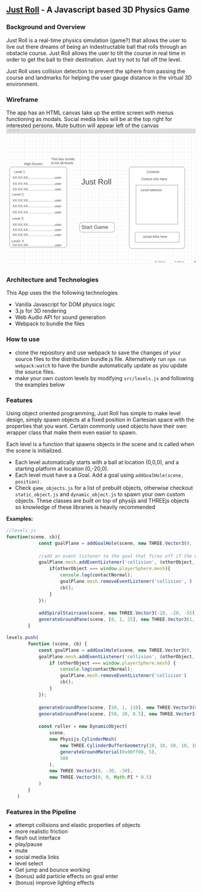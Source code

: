 ## [Just Roll](http:/hashamim.github.io/justroll "Live Site") - A Javascript based 3D Physics Game
### Background and Overview
Just Roll is a real-time physics simulation (game?) that allows the user to live out there dreams of being an indestructable ball
that rolls through an obstacle course. Just Roll allows the user to tilt the course in real time in order to get the ball
to their destination. Just try not to fall off the level.

Just Roll uses collision detection to prevent the sphere from passing the course and landmarks for helping the user gauge
distance in the virtual 3D environment.

### Wireframe
The app has an HTML canvas take up the entire screen with menus functioning as modals.
Social media links will be at the top right for interested persons. Mute button will appear left of the canvas
![wireframes](assets/js_wireframes.png)

### Architecture and Technologies
This App uses the the following technologies
* Vanilla Javascript for DOM physics logic
* 3.js for 3D rendering
* Web Audio API for sound generation
* Webpack to bundle the files

### How to use
 * clone the repository and use webpack to save the changes of your source files to the distribution bundle.js file. Alternatively run `npm run webpack:watch` to have the bundle automatically update as you update the source files.
 * make your own custom levels by modifying `src/levels.js` and following the examples below
### Features
Using object oriented programming, Just Roll has simple to make level design, simply spawn objects at a fixed position in Cartesian space with the properties that you want. Certain commonly used objects have their own wrapper class that make them even easier to spawn. 

Each level is a function that spawns objects in the scene and is called when the scene is initialized.
 * Each level automatically starts with a ball at location (0,0,0), and a starting platform at location (0,-20,0).
 * Each level must have a a Goal. Add a goal using `addGoalHole(scene, position)`.
 * Check `game_objects.js` for a list of prebuilt objects, otherwise checkout `static_object.js` and `dynamic_object.js` to spawn your own custom objects. These classes are built on top of physijs and THREEjs objects so knowledge of these libraries is heavily recommended
 
 **Examples:**
```javascript
//levels.js
function(scene, cb){
            const goalPlane = addGoalHole(scene, new THREE.Vector3(0, -45, -65)); //spawn the goal
            
            //add an event listener to the goal that fires off if the win condition is met
            goalPlane.mesh.addEventListener('collision', (otherObject, vel, rot, contactNormal)=>{ 
                if(otherObject === window.playerSphere.mesh){
                    console.log(contactNormal);
                    goalPlane.mesh.removeEventListener('collision', )
                    cb();
                }
            });

            addSpiralStaircase(scene, new THREE.Vector3(-20, -20, -55)); //add a spiral staircase
            generateGroundPane(scene, [8, 1, 25], new THREE.Vector3(1, -20, -40)); //add a large flat area at a specified position and angle
        }
 ```
```javascript
levels.push(
        function (scene, cb) {
            const goalPlane = addGoalHole(scene, new THREE.Vector3(0, -20, -130));
            goalPlane.mesh.addEventListener('collision', (otherObject, vel, rot, contactNormal) => {
                if (otherObject === window.playerSphere.mesh) {
                    console.log(contactNormal);
                    goalPlane.mesh.removeEventListener('collision')
                    cb();
                }
            });

            generateGroundPane(scene, [50, 1, 110], new THREE.Vector3(0, -40, -65)); //bottom
            generateGroundPane(scene, [50, 20, 0.5], new THREE.Vector3(0, -30, -120)); //side

            const roller = new DynamicObject(
                scene,
                new Physijs.CylinderMesh(
                    new THREE.CylinderBufferGeometry(10, 10, 50, 10, 10),
                    generateGroundMaterial(0x00ff00, 5),
                    500
                ),
                new THREE.Vector3(0, -30, -30),
                new THREE.Vector3(0, 0, Math.PI * 0.5)
            )
        }
    )
 ```
 
### Features in the Pipeline
 - attempt collisions and elastic properties of objects
 - more realistic friction
 - flesh out interface
 - play/pause
 - mute
 - social media links
 - level select
 - Get jump and bounce working
 - (bonus) add particle effects on goal enter
 - (bonus) improve lighting effects
